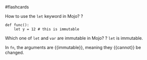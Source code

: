 
#flashcards 

How to use the `let` keyword in Mojo?
?
```mojo
def func():
	let y = 12 # this is immutable
```
<!--SR:!2023-05-20,2,230-->

Which one of `let` and `var` are immutable in Mojo?
?
`let` is immutable.
<!--SR:!2023-05-27,10,250-->

In `fn`, the arguments are {{immutable}}, meaning they {{cannot}} be changed.
<!--SR:!2023-05-27,10,250!2023-05-27,10,250-->

